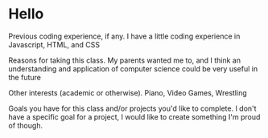 # Hello

Previous coding experience, if any. 
I have a little coding experience in Javascript, HTML, and CSS

Reasons for taking this class. 
My parents wanted me to, and I think an understanding and application of computer science could be very useful in the future

Other interests (academic or otherwise). 
Piano, Video Games, Wrestling

Goals you have for this class and/or projects you'd like to complete. 
I don't have a specific goal for a project, I would like to create something I'm proud of though.


<!--
**JacobJ6204/JacobJ6204** is a ✨ _special_ ✨ repository because its `README.md` (this file) appears on your GitHub profile.
I have a little coding experience in Javascript, HTML, and CSS
My parents wanted me too, and I think an understanding and application of computer science could be very useful in the future
Piano, Video Games, Wrestling
I don't have a specific goal for a project, I would like to create something I'm proud of though.


-->
